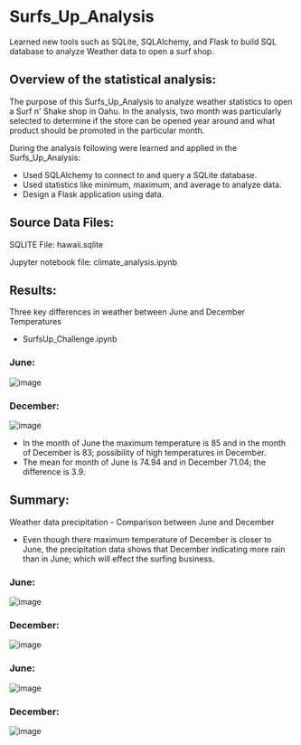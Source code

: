 # Surfs_Up_Analysis
Learned new tools such as SQLite, SQLAlchemy, and Flask to build SQL database to analyze Weather data to open a surf shop.

## Overview of the statistical analysis:
The purpose of this Surfs_Up_Analysis to analyze weather statistics to open a Surf n' Shake shop in Oahu.
In the analysis, two month was particularly selected to determine if the store can be opened year around and what product should be promoted in the particular month.

 During the analysis following were learned and applied in the Surfs_Up_Analysis:
  * Used SQLAlchemy to connect to and query a SQLite database.
  * Used statistics like minimum, maximum, and average to analyze data.
  * Design a Flask application using data.

## Source Data Files:

SQLITE File:
hawaii.sqlite

Jupyter notebook file: 
climate_analysis.ipynb

## Results:

Three key differences in weather between June and December Temperatures
  * SurfsUp_Challenge.ipynb
### June: 
  ![image](https://user-images.githubusercontent.com/79486450/116827943-cb8f1600-ab69-11eb-86cb-a85c6b3fbac3.png)
### December: 
  ![image](https://user-images.githubusercontent.com/79486450/116827967-e2356d00-ab69-11eb-84ea-71dad75e5501.png)
  * In the month of June the maximum temperature is 85 and in the month of December is 83; possibility of high temperatures in December.
  * The mean for month of June is 74.94 and in December 71.04; the difference is 3.9.
  
## Summary:

Weather data precipitation - Comparison between June and December
* Even though there maximum temperature of December is closer to June, the precipitation data shows that December indicating more rain than in June; which will effect the surfing business.
### June: 
![image](https://user-images.githubusercontent.com/79486450/116829984-532e5200-ab75-11eb-9002-800deac03b6c.png)
### December: 
![image](https://user-images.githubusercontent.com/79486450/116829997-680ae580-ab75-11eb-89e0-c0b5718a5d52.png)
### June:  
![image](https://user-images.githubusercontent.com/79486450/116830048-9688c080-ab75-11eb-9c73-4e767403c08d.png)
### December: 
![image](https://user-images.githubusercontent.com/79486450/116830059-a902fa00-ab75-11eb-8bde-d3dba8380a68.png)
 
